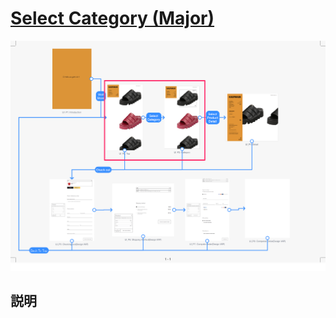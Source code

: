 # [Select Category (Major)](SegueDetail/SelectCategoryMajor/detail.md)

![SelectCategoryMajor](SelectCategoryMajor.png "SelectCategoryMajor")

## 説明
